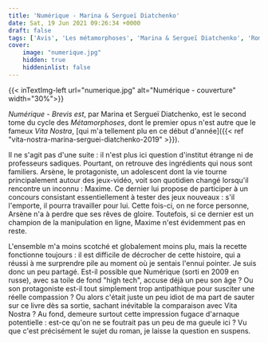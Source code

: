 ```yaml
---
title: 'Numérique - Marina & Sergueï Diatchenko'
date: Sat, 19 Jun 2021 09:26:34 +0000
draft: false
tags: ['Avis', 'Les métamorphoses', 'Marina & Sergueï Diatchenko', 'Roman', 'SFFF']
cover: 
    image: "numerique.jpg"
    hidden: true
    hiddeninlist: false
---
```


{{< inTextImg-left url="numerique.jpg" alt="Numérique - couverture" width="30%">}} 

_Numérique - Brevis est_, par Marina et Sergueï Diatchenko, est le second tome du cycle des _Métamorphoses_, dont le premier opus n'est autre que le fameux _Vita Nostra_, [qui m'a tellement plu en ce début d'année]({{< ref "vita-nostra-marina-serguei-diatchenko-2019" >}}).

Il ne s'agit pas d'une suite : il n'est plus ici question d'institut étrange ni de professeurs sadiques. Pourtant, on retrouve des ingrédients qui nous sont familiers. Arsène, le protagoniste, un adolescent dont la vie tourne principalement autour des jeux-vidéo, voit son quotidien changé lorsqu'il rencontre un inconnu : Maxime. Ce dernier lui propose de participer à un concours consistant essentiellement à tester des jeux nouveaux : s'il l'emporte, il pourra travailler pour lui. Cette fois-ci, on ne force personne, Arsène n'a à perdre que ses rêves de gloire. Toutefois, si ce dernier est un champion de la manipulation en ligne, Maxime n'est évidemment pas en reste.

L'ensemble m'a moins scotché et globalement moins plu, mais la recette fonctionne toujours : il est difficile de décrocher de cette histoire, qui a réussi à me surprendre pile au moment où je sentais l'ennui pointer. Je suis donc un peu partagé. Est-il possible que Numérique (sorti en 2009 en russe), avec sa toile de fond "high tech", accuse déjà un peu son âge ? Ou son protagoniste est-il tout simplement trop antipathique pour susciter une réelle compassion ? Ou alors c'était juste un peu idiot de ma part de sauter sur ce livre dès sa sortie, sachant inévitable la comparaison avec Vita Nostra ? Au fond, demeure surtout cette impression fugace d'arnaque potentielle : est-ce qu'on ne se foutrait pas un peu de ma gueule ici ? Vu que c'est précisément le sujet du roman, je laisse la question en suspens.